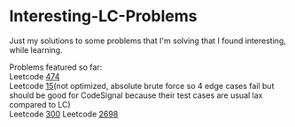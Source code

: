 # Interesting-LC-Problems
Just my solutions to some problems that I'm solving that I found interesting, while learning.

Problems featured so far:  
Leetcode [474](https://leetcode.com/problems/ones-and-zeroes/description/)  
Leetcode [15](https://leetcode.com/problems/3sum/description/)(not optimized, absolute brute force so 4 edge cases fail but should be good for CodeSignal because their test cases are usual lax compared to LC)  
Leetcode [300](https://leetcode.com/problems/longest-increasing-subsequence/) 
Leetcode [2698](https://leetcode.com/problems/find-the-punishment-number-of-an-integer/description/)
